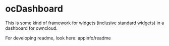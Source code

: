 ocDashboard
===========

This is some kind of framework for widgets (inclusive standard widgets) in a dashboard for owncloud.


For developing readme, look here: appinfo/readme
